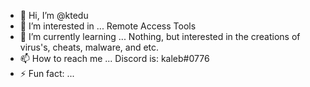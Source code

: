 - 👋 Hi, I’m @ktedu
- 👀 I’m interested in ... Remote Access Tools
- 🌱 I’m currently learning ... Nothing, but interested in the creations of virus's, cheats, malware, and etc.
- 📫 How to reach me ... Discord is: kaleb#0776
- ⚡ Fun fact: ...

<!---
ktedu/ktedu is a ✨ special ✨ repository because its `README.md` (this file) appears on your GitHub profile.
You can click the Preview link to take a look at your changes.
--->
